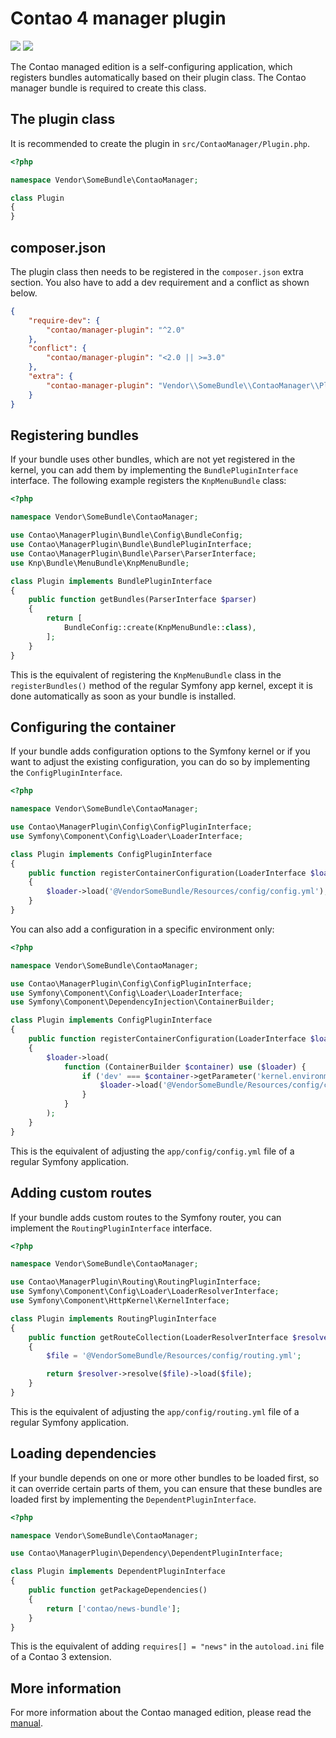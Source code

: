 # Contao 4 manager plugin

[![](https://img.shields.io/travis/contao/manager-plugin/master.svg?style=flat-square)](https://travis-ci.com/contao/manager-plugin/)
[![](https://img.shields.io/coveralls/contao/manager-plugin/master.svg?style=flat-square)](https://coveralls.io/github/contao/manager-plugin)

The Contao managed edition is a self-configuring application, which registers
bundles automatically based on their plugin class. The Contao manager bundle
is required to create this class.  

## The plugin class

It is recommended to create the plugin in `src/ContaoManager/Plugin.php`.

```php
<?php

namespace Vendor\SomeBundle\ContaoManager;

class Plugin
{
}
```

## composer.json

The plugin class then needs to be registered in the `composer.json` extra
section. You also have to add a dev requirement and a conflict as shown below.

```json
{
    "require-dev": {
        "contao/manager-plugin": "^2.0"
    },
    "conflict": {
        "contao/manager-plugin": "<2.0 || >=3.0"
    },
    "extra": {
        "contao-manager-plugin": "Vendor\\SomeBundle\\ContaoManager\\Plugin"
    }
}
```

## Registering bundles

If your bundle uses other bundles, which are not yet registered in the kernel,
you can add them by implementing the `BundlePluginInterface` interface. The
following example registers the `KnpMenuBundle` class:

```php
<?php

namespace Vendor\SomeBundle\ContaoManager;

use Contao\ManagerPlugin\Bundle\Config\BundleConfig;
use Contao\ManagerPlugin\Bundle\BundlePluginInterface;
use Contao\ManagerPlugin\Bundle\Parser\ParserInterface;
use Knp\Bundle\MenuBundle\KnpMenuBundle;

class Plugin implements BundlePluginInterface
{
    public function getBundles(ParserInterface $parser)
    {
        return [
            BundleConfig::create(KnpMenuBundle::class),
        ];
    }
}
```

This is the equivalent of registering the `KnpMenuBundle` class in the
`registerBundles()` method of the regular Symfony app kernel, except it is done
automatically as soon as your bundle is installed.

## Configuring the container

If your bundle adds configuration options to the Symfony kernel or if you want
to adjust the existing configuration, you can do so by implementing the
`ConfigPluginInterface`.

```php
<?php

namespace Vendor\SomeBundle\ContaoManager;

use Contao\ManagerPlugin\Config\ConfigPluginInterface;
use Symfony\Component\Config\Loader\LoaderInterface;

class Plugin implements ConfigPluginInterface
{
    public function registerContainerConfiguration(LoaderInterface $loader, array $config)
    {
        $loader->load('@VendorSomeBundle/Resources/config/config.yml');
    }
}
```

You can also add a configuration in a specific environment only:

```php
<?php

namespace Vendor\SomeBundle\ContaoManager;

use Contao\ManagerPlugin\Config\ConfigPluginInterface;
use Symfony\Component\Config\Loader\LoaderInterface;
use Symfony\Component\DependencyInjection\ContainerBuilder;

class Plugin implements ConfigPluginInterface
{
    public function registerContainerConfiguration(LoaderInterface $loader, array $config)
    {
        $loader->load(
            function (ContainerBuilder $container) use ($loader) {
                if ('dev' === $container->getParameter('kernel.environment')) {
                    $loader->load('@VendorSomeBundle/Resources/config/config_dev.yml');
                }
            }
        );
    }
}
```

This is the equivalent of adjusting the `app/config/config.yml` file of a
regular Symfony application.

## Adding custom routes

If your bundle adds custom routes to the Symfony router, you can implement the
`RoutingPluginInterface` interface.

```php
<?php

namespace Vendor\SomeBundle\ContaoManager;

use Contao\ManagerPlugin\Routing\RoutingPluginInterface;
use Symfony\Component\Config\Loader\LoaderResolverInterface;
use Symfony\Component\HttpKernel\KernelInterface;

class Plugin implements RoutingPluginInterface
{
    public function getRouteCollection(LoaderResolverInterface $resolver, KernelInterface $kernel)
    {
        $file = '@VendorSomeBundle/Resources/config/routing.yml';

        return $resolver->resolve($file)->load($file);
    }
}
```

This is the equivalent of adjusting the `app/config/routing.yml` file of a
regular Symfony application.

## Loading dependencies

If your bundle depends on one or more other bundles to be loaded first, so it
can override certain parts of them, you can ensure that these bundles are
loaded first by implementing the `DependentPluginInterface`.

```php
<?php

namespace Vendor\SomeBundle\ContaoManager;

use Contao\ManagerPlugin\Dependency\DependentPluginInterface;

class Plugin implements DependentPluginInterface
{
    public function getPackageDependencies()
    {
        return ['contao/news-bundle'];
    }
}
```

This is the equivalent of adding `requires[] = "news"` in the `autoload.ini`
file of a Contao 3 extension.

## More information

For more information about the Contao managed edition, please read the
[manual][1].

[1]: https://docs.contao.org/books/extending-contao4/managed-edition/
